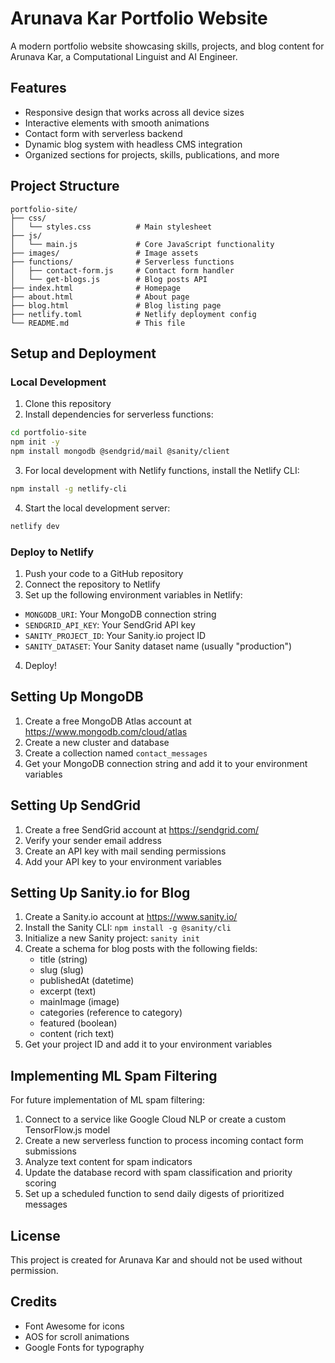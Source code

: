 # Arunava Kar Portfolio Website

A modern portfolio website showcasing skills, projects, and blog content for Arunava Kar, a Computational Linguist and AI Engineer.

## Features

- Responsive design that works across all device sizes
- Interactive elements with smooth animations
- Contact form with serverless backend
- Dynamic blog system with headless CMS integration
- Organized sections for projects, skills, publications, and more

## Project Structure

```
portfolio-site/
├── css/
│   └── styles.css          # Main stylesheet
├── js/
│   └── main.js             # Core JavaScript functionality
├── images/                 # Image assets
├── functions/              # Serverless functions
│   ├── contact-form.js     # Contact form handler
│   └── get-blogs.js        # Blog posts API
├── index.html              # Homepage
├── about.html              # About page
├── blog.html               # Blog listing page
├── netlify.toml            # Netlify deployment config
└── README.md               # This file
```

## Setup and Deployment

### Local Development

1. Clone this repository
2. Install dependencies for serverless functions:

```bash
cd portfolio-site
npm init -y
npm install mongodb @sendgrid/mail @sanity/client
```

3. For local development with Netlify functions, install the Netlify CLI:

```bash
npm install -g netlify-cli
```

4. Start the local development server:

```bash
netlify dev
```

### Deploy to Netlify

1. Push your code to a GitHub repository
2. Connect the repository to Netlify
3. Set up the following environment variables in Netlify:

- `MONGODB_URI`: Your MongoDB connection string
- `SENDGRID_API_KEY`: Your SendGrid API key
- `SANITY_PROJECT_ID`: Your Sanity.io project ID
- `SANITY_DATASET`: Your Sanity dataset name (usually "production")

4. Deploy!

## Setting Up MongoDB

1. Create a free MongoDB Atlas account at https://www.mongodb.com/cloud/atlas
2. Create a new cluster and database
3. Create a collection named `contact_messages`
4. Get your MongoDB connection string and add it to your environment variables

## Setting Up SendGrid

1. Create a free SendGrid account at https://sendgrid.com/
2. Verify your sender email address
3. Create an API key with mail sending permissions
4. Add your API key to your environment variables

## Setting Up Sanity.io for Blog

1. Create a Sanity.io account at https://www.sanity.io/
2. Install the Sanity CLI: `npm install -g @sanity/cli`
3. Initialize a new Sanity project: `sanity init`
4. Create a schema for blog posts with the following fields:
   - title (string)
   - slug (slug)
   - publishedAt (datetime)
   - excerpt (text)
   - mainImage (image)
   - categories (reference to category)
   - featured (boolean)
   - content (rich text)
5. Get your project ID and add it to your environment variables

## Implementing ML Spam Filtering

For future implementation of ML spam filtering:

1. Connect to a service like Google Cloud NLP or create a custom TensorFlow.js model
2. Create a new serverless function to process incoming contact form submissions
3. Analyze text content for spam indicators
4. Update the database record with spam classification and priority scoring
5. Set up a scheduled function to send daily digests of prioritized messages

## License

This project is created for Arunava Kar and should not be used without permission.

## Credits

- Font Awesome for icons
- AOS for scroll animations
- Google Fonts for typography 